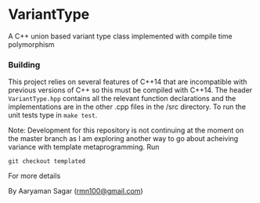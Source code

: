 # VariantType

A C++ union based variant type class implemented with compile time
polymorphism 

### Building
This project relies on several features of C++14 that are incompatible with
previous versions of C++ so this must be compiled with C++14.  The header
`VariantType.hpp` contains all the relevant function declarations and the
implementations are in the other .cpp files in the /src directory.  To run the
unit tests type in ``make test``. 

Note: Development for this repository is not continuing at the moment on the
master branch as I am exploring another way to go about acheiving variance
with template metaprogramming.  Run

```git checkout templated```

For more details

By Aaryaman Sagar (rmn100@gmail.com) 
